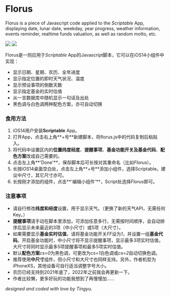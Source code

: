 # Florus

Florus is a piece of Javascript code applied to the *Scriptable* App, displaying date, lunar date, weekday, year progress, weather information, events reminder, realtime funds valuation, as well as random motto, etc.

![](https://wt365.github.io/lib/florus/screenshot1.jpg)
![](https://wt365.github.io/lib/florus/screenshot2.jpg)

Florus是一则应用于*Scriptable* App的Javascript脚本，它可以在iOS14小组件中实现：

* 显示日期、星期、农历、全年进度
* 显示指定位置的即时天气状况、温度
* 显示预设事项的倒数天数
* 显示指定基金的实时估值
* 从一言数据库中随机显示一句话及出处
* 黑色调与白色调两种配色方案，亦可自动切换

### 食用方法

1. iOS14用户安装**Scriptable** App。
2. 打开App，点击右上角**+号**新建脚本，将florus.js中的代码复制后粘贴入。
3. 将代码中设置区内的**位置纬度经度**、**提醒事项**、**基金功能开关及基金代码**、**配色方案**改成自己需要的。
4. 点击左上角**'Done'**，保存脚本后可长按对其重命名（比如*Florus*）。
5. 长按iOS14桌面空白处，点击左上角**+号**添加小组件，选择Scriptable。建议中尺寸，其它尺寸亦可。
6. 长按刚才添加的组件，点击**'编辑小组件'**，Script处选择*Florus*即可。

### 注意事项

* 请自行修改**纬度和经度**设置，用于显示天气。（更换了新的天气API，无需任何Key。）
* **提醒事项**请手动在脚本里添加，可添加任意多行，无需按时间顺序，会自动排序后显示未来最近的3项（中小尺寸）或5项（大尺寸）。
* 如果需要显示**基金实时估值**，请将基金功能开关*FF*设为*1*，并设置一组**基金代码**。开启基金功能时，中小尺寸将不显示提醒事项，显示最多3项实时估值，大尺寸将同时显示最多5项提醒事项和最多5项实时估值。
* 默认**配色方案***cs=0*为黑色调，可更改为*cs=1*白色调或*cs=2*自动切换色调。
* 推荐使用**中尺寸**组件，但小尺寸和大尺寸也同样支持。另外，作者机型为iPhoneXS，其他设备可自行适当调整字号大小。
* 农历已经支持到2021年底了，2022年之前我会再更新一下。
* 作者比较懒，更多好玩的功能我想到了再慢慢加……

*designed and coded with love by Tingyu.*
